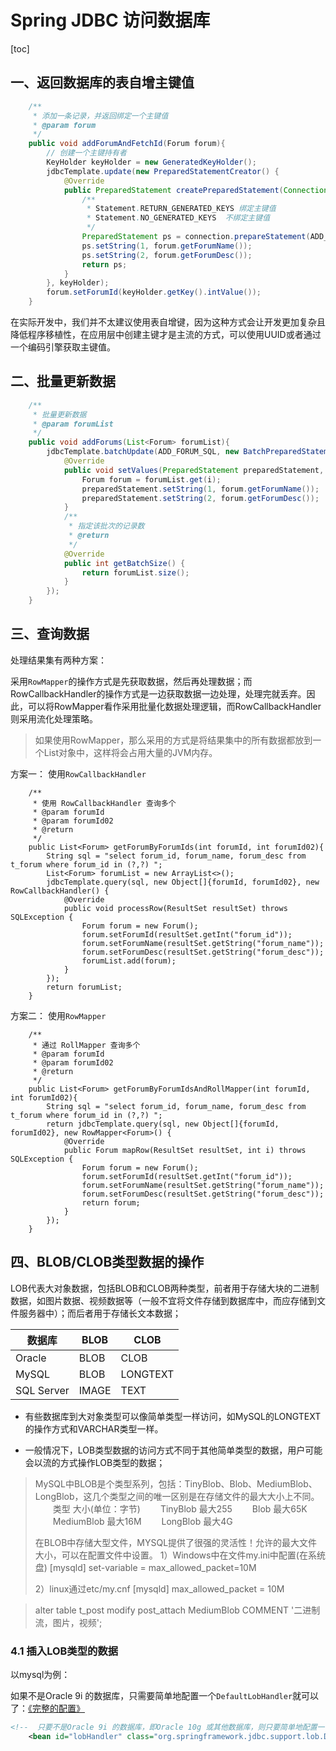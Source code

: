 # Spring JDBC 访问数据库

[toc]

## 一、返回数据库的表自增主键值

```java
    /**
     * 添加一条记录，并返回绑定一个主键值
     * @param forum
     */
    public void addForumAndFetchId(Forum forum){
        // 创建一个主键持有者
        KeyHolder keyHolder = new GeneratedKeyHolder();
        jdbcTemplate.update(new PreparedStatementCreator() {
            @Override
            public PreparedStatement createPreparedStatement(Connection connection) throws SQLException {
                /**
                 * Statement.RETURN_GENERATED_KEYS 绑定主键值
                 * Statement.NO_GENERATED_KEYS  不绑定主键值
                 */
                PreparedStatement ps = connection.prepareStatement(ADD_FORUM_SQL, Statement.RETURN_GENERATED_KEYS);
                ps.setString(1, forum.getForumName());
                ps.setString(2, forum.getForumDesc());
                return ps;
            }
        }, keyHolder);
        forum.setForumId(keyHolder.getKey().intValue());
    }
```

在实际开发中，我们并不太建议使用表自增键，因为这种方式会让开发更加复杂且降低程序移植性，在应用层中创建主键才是主流的方式，可以使用UUID或者通过一个编码引擎获取主键值。

## 二、批量更新数据

```java
    /**
     * 批量更新数据
     * @param forumList
     */
    public void addForums(List<Forum> forumList){
        jdbcTemplate.batchUpdate(ADD_FORUM_SQL, new BatchPreparedStatementSetter() {
            @Override
            public void setValues(PreparedStatement preparedStatement, int i) throws SQLException {
                Forum forum = forumList.get(i);
                preparedStatement.setString(1, forum.getForumName());
                preparedStatement.setString(2, forum.getForumDesc());
            }
            /**
             * 指定该批次的记录数
             * @return
             */
            @Override
            public int getBatchSize() {
                return forumList.size();
            }
        });
    }
```

## 三、查询数据

处理结果集有两种方案：

采用`RowMapper`的操作方式是先获取数据，然后再处理数据；而RowCallbackHandler的操作方式是一边获取数据一边处理，处理完就丢弃。因此，可以将RowMapper看作采用批量化数据处理逻辑，而RowCallbackHandler则采用流化处理策略。

> 如果使用RowMapper，那么采用的方式是将结果集中的所有数据都放到一个List<T>对象中，这样将会占用大量的JVM内存。

方案一： 使用`RowCallbackHandler`

```
    /**
     * 使用 RowCallbackHandler 查询多个
     * @param forumId
     * @param forumId02
     * @return
     */
    public List<Forum> getForumByForumIds(int forumId, int forumId02){
        String sql = "select forum_id, forum_name, forum_desc from t_forum where forum_id in (?,?) ";
        List<Forum> forumList = new ArrayList<>();
        jdbcTemplate.query(sql, new Object[]{forumId, forumId02}, new RowCallbackHandler() {
            @Override
            public void processRow(ResultSet resultSet) throws SQLException {
                Forum forum = new Forum();
                forum.setForumId(resultSet.getInt("forum_id"));
                forum.setForumName(resultSet.getString("forum_name"));
                forum.setForumDesc(resultSet.getString("forum_desc"));
                forumList.add(forum);
            }
        });
        return forumList;
    }
```

方案二： 使用`RowMapper`

```
    /**
     * 通过 RollMapper 查询多个
     * @param forumId
     * @param forumId02
     * @return
     */
    public List<Forum> getForumByForumIdsAndRollMapper(int forumId, int forumId02){
        String sql = "select forum_id, forum_name, forum_desc from t_forum where forum_id in (?,?) ";
        return jdbcTemplate.query(sql, new Object[]{forumId, forumId02}, new RowMapper<Forum>() {
            @Override
            public Forum mapRow(ResultSet resultSet, int i) throws SQLException {
                Forum forum = new Forum();
                forum.setForumId(resultSet.getInt("forum_id"));
                forum.setForumName(resultSet.getString("forum_name"));
                forum.setForumDesc(resultSet.getString("forum_desc"));
                return forum;
            }
        });
    }
```

## 四、BLOB/CLOB类型数据的操作

LOB代表大对象数据，包括BLOB和CLOB两种类型，前者用于存储大块的二进制数据，如图片数据、视频数据等（一般不宜将文件存储到数据库中，而应存储到文件服务器中）；而后者用于存储长文本数据；

| 数据库     | BLOB  | CLOB     |
| ---------- | ----- | -------- |
| Oracle     | BLOB  | CLOB     |
| MySQL      | BLOB  | LONGTEXT |
| SQL Server | IMAGE | TEXT     |

- 有些数据库到大对象类型可以像简单类型一样访问，如MySQL的LONGTEXT的操作方式和VARCHAR类型一样。

- 一般情况下，LOB类型数据的访问方式不同于其他简单类型的数据，用户可能会以流的方式操作LOB类型的数据；

>   MySQL中BLOB是个类型系列，包括：TinyBlob、Blob、MediumBlob、LongBlob，这几个类型之间的唯一区别是在存储文件的最大大小上不同。
> 　　类型     大小(单位：字节)
> 　　TinyBlob   最大255
> 　　Blob     最大65K
> 　　MediumBlob  最大16M
> 　　LongBlob   最大4G
>
> 在BLOB中存储大型文件，MYSQL提供了很强的灵活性！允许的最大文件大小，可以在配置文件中设置。
> 1）Windows中在文件my.ini中配置(在系统盘)
>   [mysqld]
>   set-variable = max_allowed_packet=10M
>
>
> 2）linux通过etc/my.cnf
>   [mysqld]
>   max_allowed_packet = 10M 

> alter  table t_post modify post_attach  MediumBlob COMMENT '二进制流，图片，视频'; 

### 4.1 插入LOB类型的数据

以mysql为例：

如果不是Oracle 9i 的数据库，只需要简单地配置一个`DefaultLobHandler`就可以了：[《完整的配置》]()

```xml
<!--  只要不是Oracle 9i 的数据库，即Oracle 10g 或其他数据库，则只要简单地配置一个DefaultLobHandler就可以了 -->
    <bean id="lobHandler" class="org.springframework.jdbc.support.lob.DefaultLobHandler" lazy-init="true"/>
```

